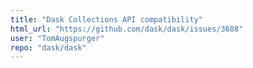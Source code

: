 ```yaml
---
title: "Dask Collections API compatibility"
html_url: "https://github.com/dask/dask/issues/3688"
user: "TomAugspurger"
repo: "dask/dask"
---
```



